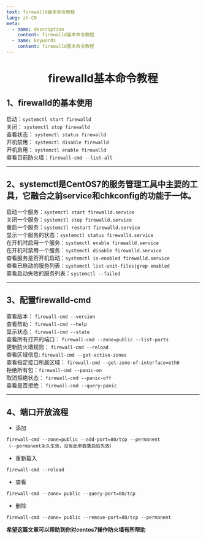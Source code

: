 ```yaml
---
text: firewalld基本命令教程
lang: zh-CN
meta:
  - name: description
    content: firewalld基本命令教程
  - name: keywords
    content: firewalld基本命令教程
---
```

# <center> firewalld基本命令教程</center>


## 1、firewalld的基本使用
启动：`systemctl start firewalld`   
关闭： `systemctl stop firewalld`    
查看状态： `systemctl status firewalld`    
开机禁用： `systemctl disable firewalld`    
开机启用： `systemctl enable firewalld`    
查看目前防火墙：`firewall-cmd --list-all`  
 
***

## 2、systemctl是CentOS7的服务管理工具中主要的工具，它融合之前service和chkconfig的功能于一体。

启动一个服务：`systemctl start firewalld.service`  
关闭一个服务：`systemctl stop firewalld.service`  
重启一个服务：`systemctl restart firewalld.service`  
显示一个服务的状态：`systemctl status firewalld.service`  
在开机时启用一个服务：`systemctl enable firewalld.service`  
在开机时禁用一个服务：`systemctl disable firewalld.service`  
查看服务是否开机启动：`systemctl is-enabled firewalld.service`  
查看已启动的服务列表：`systemctl list-unit-files|grep enabled`  
查看启动失败的服务列表：`systemctl --failed`  

***

## 3、配置firewalld-cmd

查看版本： `firewall-cmd --version`  
查看帮助： `firewall-cmd --help`  
显示状态： `firewall-cmd --state`  
查看所有打开的端口： `firewall-cmd --zone=public --list-ports`  
更新防火墙规则： `firewall-cmd --reload`  
查看区域信息:  `firewall-cmd --get-active-zones`  
查看指定接口所属区域： `firewall-cmd --get-zone-of-interface=eth0`  
拒绝所有包：`firewall-cmd --panic-on`  
取消拒绝状态： `firewall-cmd --panic-off`  
查看是否拒绝： `firewall-cmd --query-panic`  
 
***

## 4、端口开放流程
* 添加
```
firewall-cmd --zone=public --add-port=80/tcp --permanent   
（--permanent永久生效，没有此参数重启后失效）
```
* 重新载入
```
firewall-cmd --reload
```
* 查看
```
firewall-cmd --zone= public --query-port=80/tcp
```
* 删除
```
firewall-cmd --zone= public --remove-port=80/tcp --permanent
```

**希望这篇文章可以帮助到你对centos7操作防火墙有所帮助**